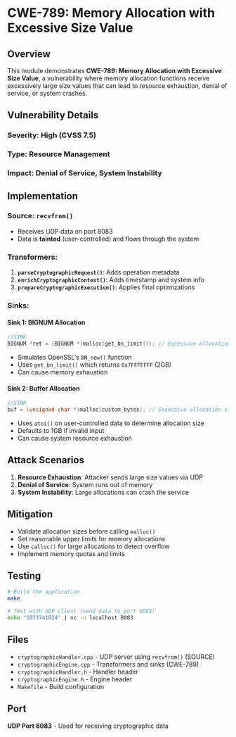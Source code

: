 # CWE-789: Memory Allocation with Excessive Size Value

## Overview

This module demonstrates **CWE-789: Memory Allocation with Excessive Size Value**, a vulnerability where memory allocation functions receive excessively large size values that can lead to resource exhaustion, denial of service, or system crashes.

## Vulnerability Details

### **Severity**: High (CVSS 7.5)
### **Type**: Resource Management
### **Impact**: Denial of Service, System Instability

## Implementation

### **Source**: `recvfrom()`
- Receives UDP data on port 8083
- Data is **tainted** (user-controlled) and flows through the system

### **Transformers**:
1. **`parseCryptographicRequest()`**: Adds operation metadata
2. **`enrichCryptographicContext()`**: Adds timestamp and system info
3. **`prepareCryptographicExecution()`**: Applies final optimizations

### **Sinks**:

#### **Sink 1: BIGNUM Allocation**
```cpp
//SINK
BIGNUM *ret = (BIGNUM *)malloc(get_bn_limit()); // Excessive allocation size
```
- Simulates OpenSSL's `BN_new()` function
- Uses `get_bn_limit()` which returns `0x7FFFFFFF` (2GB)
- Can cause memory exhaustion

#### **Sink 2: Buffer Allocation**
```cpp
//SINK
buf = (unsigned char *)malloc(custom_bytes); // Excessive allocation size
```
- Uses `atoi()` on user-controlled data to determine allocation size
- Defaults to 1GB if invalid input
- Can cause system resource exhaustion

## Attack Scenarios

1. **Resource Exhaustion**: Attacker sends large size values via UDP
2. **Denial of Service**: System runs out of memory
3. **System Instability**: Large allocations can crash the service

## Mitigation

- Validate allocation sizes before calling `malloc()`
- Set reasonable upper limits for memory allocations
- Use `calloc()` for large allocations to detect overflow
- Implement memory quotas and limits

## Testing

```bash
# Build the application
make

# Test with UDP client (send data to port 8083)
echo "1073741824" | nc -u localhost 8083
```

## Files

- `cryptographicHandler.cpp` - UDP server using `recvfrom()` (SOURCE)
- `cryptographicEngine.cpp` - Transformers and sinks (CWE-789)
- `cryptographicHandler.h` - Handler header
- `cryptographicEngine.h` - Engine header
- `Makefile` - Build configuration

## Port

**UDP Port 8083** - Used for receiving cryptographic data

